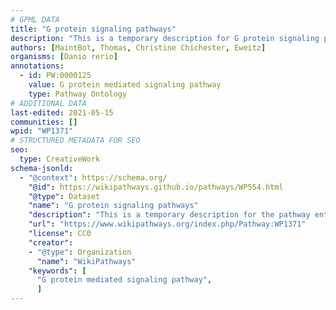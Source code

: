 ```yaml
---
# GPML DATA
title: "G protein signaling pathways"
description: "This is a temporary description for G protein signaling pathways"
authors: [MaintBot, Thomas, Christine Chichester, Eweitz]
organisms: [Danio rerio]
annotations:
  - id: PW:0000125
    value: G protein mediated signaling pathway
    type: Pathway Ontology
# ADDITIONAL DATA
last-edited: 2021-05-15
communities: []
wpid: "WP1371"
# STRUCTURED METADATA FOR SEO
seo:
  type: CreativeWork
schema-jsonld:
  - "@context": https://schema.org/
    "@id": https://wikipathways.github.io/pathways/WP554.html
    "@type": Dataset
    "name": "G protein signaling pathways"
    "description": "This is a temporary description for the pathway entitled: G protein signaling pathways"
    "url": "https://www.wikipathways.org/index.php/Pathway:WP1371"
    "license": CC0
    "creator":
    - "@type": Organization
      "name": "WikiPathways"
    "keywords": [
      "G protein mediated signaling pathway",
      ]
---
```

